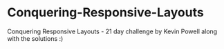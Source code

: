 # Conquering-Responsive-Layouts
Conquering Responsive Layouts - 21 day challenge by Kevin Powell along with the solutions :)
